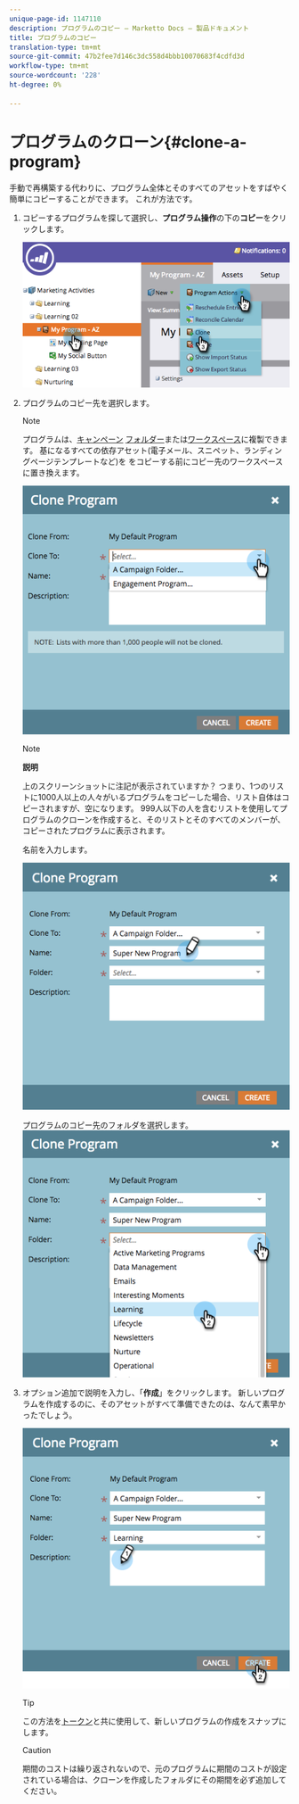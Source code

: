 ```yaml
---
unique-page-id: 1147110
description: プログラムのコピー — Marketto Docs — 製品ドキュメント
title: プログラムのコピー
translation-type: tm+mt
source-git-commit: 47b2fee7d146c3dc558d4bbb10070683f4cdfd3d
workflow-type: tm+mt
source-wordcount: '228'
ht-degree: 0%

---
```



# プログラムのクローン{#clone-a-program}

手動で再構築する代わりに、プログラム全体とそのすべてのアセットをすばやく簡単にコピーすることができます。 これが方法です。

1. コピーするプログラムを探して選択し、**プログラム操作**&#x200B;の下の&#x200B;**コピー**&#x200B;をクリックします。

   ![](assets/image2014-9-5-14-3a31-3a49.png)

1. プログラムのコピー先を選択します。

   >[!NOTE]
   >
   >プログラムは、[キャンペーン](../../../../product-docs/core-marketo-concepts/miscellaneous/create-new-campaign-folder.md) [フォルダー](../../../../product-docs/core-marketo-concepts/miscellaneous/create-new-campaign-folder.md)または[ワークスペース](../../../../product-docs/administration/workspaces-and-person-partitions/create-a-new-workspace.md)に複製できます。 基になるすべての依存アセット(電子メール、スニペット、ランディングページテンプレートなど)を をコピーする前にコピー先のワークスペースに置き換えます。

   ![](assets/cloneto.png)

   >[!NOTE]
   >
   >**説明**
   >
   >
   >上のスクリーンショットに注記が表示されていますか？ つまり、1つのリストに1000人以上の人々がいるプログラムをコピーした場合、リスト自体はコピーされますが、空になります。 999人以下の人を含むリストを使用してプログラムのクローンを作成すると、そのリストとそのすべてのメンバーが、コピーされたプログラムに表示されます。

   名前を入力します。

   ![](assets/cloneprogramname.png)

   プログラムのコピー先のフォルダを選択します。
   ![](assets/choosefolderclone.png)

1. オプション追加で説明を入力し、「**作成**」をクリックします。 新しいプログラムを作成するのに、そのアセットがすべて準備できたのは、なんて素早かったでしょう。

   ![](assets/createclone.png)

   >[!TIP]
   >
   >この方法を[トークン](http://docs.marketo.com/display/docs/using+tokens)と共に使用して、新しいプログラムの作成をスナップにします。

   >[!CAUTION]
   >
   >期間のコストは繰り返されないので、元のプログラムに期間のコストが設定されている場合は、クローンを作成したフォルダにその期間を必ず追加してください。

